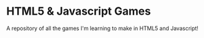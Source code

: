 HTML5 & Javascript Games
=====

A repository of all the games I'm learning to make in HTML5 and Javascript!